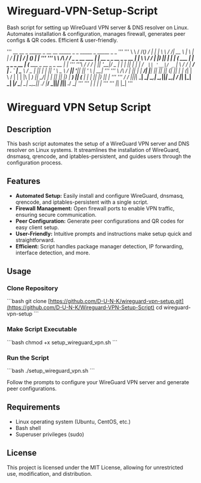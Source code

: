 # Wireguard-VPN-Setup-Script
 Bash script for setting up WireGuard VPN server &amp; DNS resolver on Linux. Automates installation &amp; configuration, manages firewall, generates peer configs &amp; QR codes. Efficient &amp; user-friendly.

''' __          __ _              _____                         _  __      __ _____   _   _    _____        _                    _____              _         _   '''
''' \ \        / /(_)            / ____|                       | | \ \    / /|  __ \ | \ | |  / ____|      | |                  / ____|            (_)       | |  '''
''' \ \  /\  / /  _  _ __  ___ | |  __  _   _   __ _  _ __  __| |  \ \  / / | |__) ||  \| | | (___    ___ | |_  _   _  _ __   | (___    ___  _ __  _  _ __  | |_  '''
'''\ \/  \/ /  | || '__|/ _ \| | |_ || | | | / _` || '__|/ _` |   \ \/ /  |  ___/ | . ` |  \___ \  / _ \| __|| | | || '_ \   \___ \  / __|| '__|| || '_ \ | __|   '''
''' \  /\  /   | || |  |  __/| |__| || |_| || (_| || |  | (_| |    \  /   | |     | |\  |  ____) ||  __/| |_ | |_| || |_) |  ____) || (__ | |   | || |_) || |_    '''
'''  \/  \/    |_||_|   \___| \_____| \__,_| \__,_||_|   \__,_|     \/    |_|     |_| \_| |_____/  \___| \__| \__,_|| .__/  |_____/  \___||_|   |_|| .__/  \__|   '''
'''                                                                                                                 | |                            | |            '''
'''                                                                                                                 |_|                            |_|            '''

# Wireguard VPN Setup Script

## Description

This bash script automates the setup of a WireGuard VPN server and DNS resolver on Linux systems. It streamlines the installation of WireGuard, dnsmasq, qrencode, and iptables-persistent, and guides users through the configuration process.

## Features

- **Automated Setup:** Easily install and configure WireGuard, dnsmasq, qrencode, and iptables-persistent with a single script.
- **Firewall Management:** Open firewall ports to enable VPN traffic, ensuring secure communication.
- **Peer Configuration:** Generate peer configurations and QR codes for easy client setup.
- **User-Friendly:** Intuitive prompts and instructions make setup quick and straightforward.
- **Efficient:** Script handles package manager detection, IP forwarding, interface detection, and more.

## Usage

### Clone Repository

\`\`\`bash
git clone [https://github.com/D-U-N-K/wireguard-vpn-setup.git](https://github.com/D-U-N-K/Wireguard-VPN-Setup-Script)
cd wireguard-vpn-setup
\`\`\`

### Make Script Executable

\`\`\`bash
chmod +x setup_wireguard_vpn.sh
\`\`\`

### Run the Script

\`\`\`bash
./setup_wireguard_vpn.sh
\`\`\`

Follow the prompts to configure your WireGuard VPN server and generate peer configurations.

## Requirements

- Linux operating system (Ubuntu, CentOS, etc.)
- Bash shell
- Superuser privileges (sudo)

## License

This project is licensed under the MIT License, allowing for unrestricted use, modification, and distribution.



